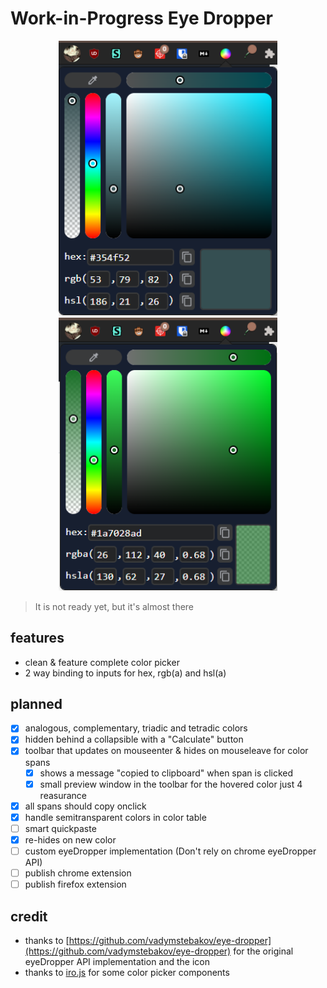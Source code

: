 # Work-in-Progress Eye Dropper

<p align="center">
	<img src="images/example.png" width=350>
	<img src="images/example2.png" width=350>
</p>
  
> It is not ready yet, but it's almost there

## features
- clean & feature complete color picker
- 2 way binding to inputs for hex, rgb(a) and hsl(a)
  
## planned
- [x] analogous, complementary, triadic and tetradic colors
- [x] hidden behind a collapsible with a "Calculate" button
- [x] toolbar that updates on mouseenter & hides on mouseleave for color spans
	- [x] shows a message "copied to clipboard" when span is clicked
	- [x] small preview window in the toolbar for the hovered color just 4 reasurance
- [x] all spans should copy onclick
- [x] handle semitransparent colors in color table
- [ ] smart quickpaste
- [x] re-hides on new color
- [ ] custom eyeDropper implementation (Don't rely on chrome eyeDropper API)
- [ ] publish chrome extension
- [ ] publish firefox extension

## credit
- thanks to [https://github.com/vadymstebakov/eye-dropper](https://github.com/vadymstebakov/eye-dropper) for the original eyeDropper API implementation and the icon
- thanks to [iro.js](https://iro.js.org) for some color picker components